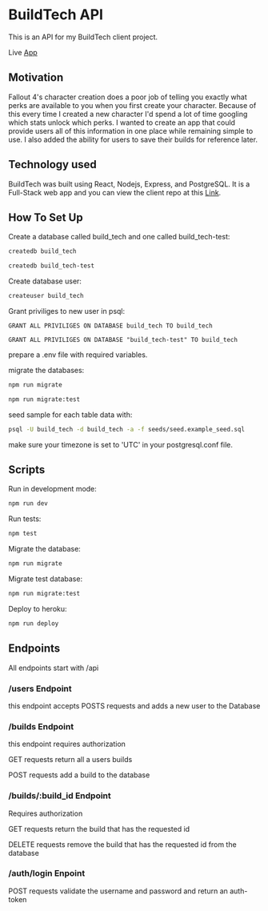 # BuildTech API

This is an API for my BuildTech client project. 

Live [App](https://build-tech.now.sh/)

## Motivation 

Fallout 4's character creation does a poor job of telling you exactly what perks are available to you when you first create your character. Because of this every time I created a new character I'd spend a lot of time googling which stats unlock which perks. I wanted to create an app that could provide users all of this information in one place while remaining simple to use. I also added the ability for users to save their builds for reference later.

## Technology used

BuildTech was built using React, Nodejs, Express, and PostgreSQL. It is a Full-Stack web app and you can view the client repo at this [Link](https://github.com/f3ve/Build-Tech-Client).

## How To Set Up

Create a database called build_tech and one called build_tech-test:

```bash
createdb build_tech
```

```bash
createdb build_tech-test
```

Create database user: 
```bash
createuser build_tech 
```

Grant priviliges to new user in psql:

```psql
GRANT ALL PRIVILIGES ON DATABASE build_tech TO build_tech
```

```psql
GRANT ALL PRIVILIGES ON DATABASE "build_tech-test" TO build_tech
```

prepare a .env file with required variables.

migrate the databases: 

```bash
npm run migrate
```

```bash
npm run migrate:test
```

seed sample for each table data with:

```bash
psql -U build_tech -d build_tech -a -f seeds/seed.example_seed.sql
```

make sure your timezone is set to 'UTC' in your postgresql.conf file.

## Scripts 

Run in development mode:

```bash
npm run dev
```

Run tests: 
```bash
npm test
```

Migrate the database:
```bash
npm run migrate
```

Migrate test database:
```bash
npm run migrate:test
```

Deploy to heroku:
```bash
npm run deploy
```

## Endpoints

All endpoints start with /api

### /users Endpoint

this endpoint accepts POSTS requests and adds a new user to the Database

### /builds Endpoint

this endpoint requires authorization

GET requests return all a users builds

POST requests add a build to the database

### /builds/:build_id Endpoint

Requires authorization

GET requests return the build that has the requested id

DELETE requests remove the build that has the requested id from the database

### /auth/login Enpoint

POST requests validate the username and password and return an auth-token

